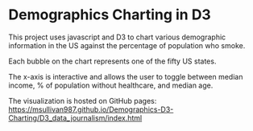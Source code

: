 # Demographics Charting in D3

This project uses javascript and D3 to chart various demographic information in the US against the percentage of population who smoke.

Each bubble on the chart represents one of the fifty US states.

The x-axis is interactive and allows the user to toggle between median income, % of population without healthcare, and median age.

The visualization is hosted on GitHub pages:
https://msullivan987.github.io/Demographics-D3-Charting/D3_data_journalism/index.html
